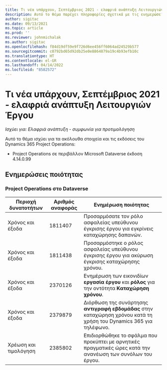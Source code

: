 ```yaml
---
title: Τι νέα υπάρχουν, Σεπτέμβριος 2021 - ελαφριά ανάπτυξη Λειτουργιών Έργου
description: Αυτό το θέμα παρέχει πληροφορίες σχετικά με τις ενημερώσεις ποιότητας που είναι διαθέσιμες στην έκδοση Σεπτεμβρίου 2021 της ελαφριάς ανάπτυξης των Λειτουργιών Έργου.
author: sigitac
ms.date: 09/13/2021
ms.topic: article
ms.prod: ''
ms.reviewer: johnmichalak
ms.author: sigitac
ms.openlocfilehash: f84d19df59e9f726d6ee456ff6064ad24529b577
ms.sourcegitcommit: c0792bd65d92db25e0e8864879a19c4b93efb10c
ms.translationtype: HT
ms.contentlocale: el-GR
ms.lasthandoff: 04/14/2022
ms.locfileid: "8582572"
---
```

# <a name="whats-new-september-2021---project-operations-lite-deployment"></a>Τι νέα υπάρχουν, Σεπτέμβριος 2021 - ελαφριά ανάπτυξη Λειτουργιών Έργου

_Ισχύει για: Ελαφριά ανάπτυξη - συμφωνία για προτιμολόγηση_

Αυτό το θέμα ισχύει για τα ακόλουθα στοιχεία και τις εκδόσεις του Dynamics 365 Project Operations:

  - Project Operations σε περιβάλλον Microsoft Dataverse έκδοση 4.14.0.99


## <a name="quality-updates"></a>Ενημερώσεις ποιότητας

### <a name="project-operations-on-dataverse"></a>Project Operations στο Dataverse


| **Περιοχή δυνατοτήτων** | **Αριθμός αναφοράς** | **Ενημέρωση ποιότητας** |
| --- | --- | --- |
| Χρόνος και έξοδα | 1811407 | Προσαρμόσατε τον ρόλο ασφαλείας υπεύθυνου έγκρισης έργου για εγκρίνεις καταχώρησης δαπανών. |
| Χρόνος και έξοδα | 1811438 | Προσαρμόστηκε ο ρόλος ασφαλείας υπεύθυνου έγκρισης έργου για ακύρωση έγκρισης καταχώρησης χρόνου. |
| Χρόνος και έξοδα | 2370126 | Ενημέρωση των εικονιδίων **εργασία έργου** και **ρόλος** για την οντότητα **Καταχώρηση χρόνου**. |
| Χρόνος και έξοδα | 2379879 | Διόρθωση της συνάρτησης **αντιγραφή εβδομάδας** στην καταχώρηση χρόνου κατά τη χρήση του Dynamics 365 για τηλέφωνο. |
| Χρέωση και τιμολόγηση | 2385802 | Επιδιορθώθηκε το σφάλμα που προκύπτει με αρνητικές πραγματικές ώρες κατά την ανανέωση των συνόλων του έργου.|
